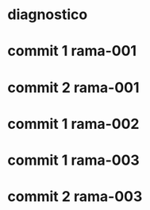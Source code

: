 # diagnostico

# commit 1 rama-001
# commit 2 rama-001
# commit 1 rama-002
# commit 1 rama-003
# commit 2 rama-003
